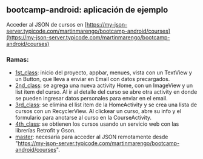 ## bootcamp-android: aplicación de ejemplo

Acceder al JSON de cursos en [https://my-json-server.typicode.com/martinmarengo/bootcamp-android/courses](https://my-json-server.typicode.com/martinmarengo/bootcamp-android/courses)

### Ramas: 
- [1st_class](https://github.com/martinmarengo/bootcamp-android/tree/1st_class): inicio del proyecto, appbar, menues, vista con un TextView y un Button, que lleva a enviar en Email con datos precargados.
- [2nd_class](https://github.com/martinmarengo/bootcamp-android/tree/2nd_class): se agrega una nueva activity Home, con un ImageView y un list item del curso. Al ir al detalle del curso se abre otra activity en donde se pueden ingresar datos personales para enviar en el email.
- [3rd_class](https://github.com/martinmarengo/bootcamp-android/tree/3rd_class): se elimina el list item de la HomeActivity y se crea una lista de cursos con un RecyclerView. Al clickear un curso, abre su info y el formulario para anotarse al curso en la CourseActivity.
- [4th_class](https://github.com/martinmarengo/bootcamp-android/tree/4th_class): se obtienen los cursos usando un servicio web con las librerías Retrofit y Gson.
- [master](https://github.com/martinmarengo/bootcamp-android/tree/master): necesaria para acceder al JSON remotamente desde "https://my-json-server.typicode.com/martinmarengo/bootcamp-android/courses".
